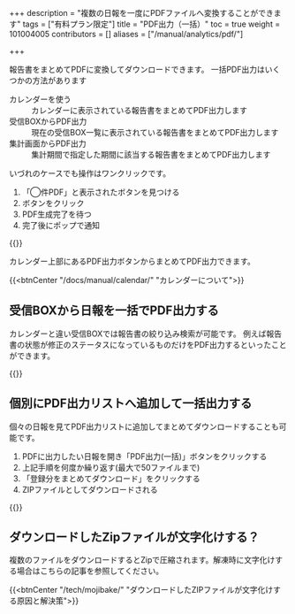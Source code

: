 +++
description = "複数の日報を一度にPDFファイルへ変換することができます"
tags = ["有料プラン限定"]
title = "PDF出力（一括）"
toc = true
weight = 101004005
contributors = []
aliases = ["/manual/analytics/pdf/"]

+++

報告書をまとめてPDFに変換してダウンロードできます。
一括PDF出力はいくつかの方法があります

<dl class="basic">
<dt>カレンダーを使う</dt>
<dd>カレンダーに表示されている報告書をまとめてPDF出力します</dd>
<dt>受信BOXからPDF出力</dt>
<dd>現在の受信BOX一覧に表示されている報告書をまとめてPDF出力します</dd>
<dt>集計画面からPDF出力</dt>
<dd>集計期間で指定した期間に該当する報告書をまとめてPDF出力します</dd>
</dl>

いづれのケースでも操作はワンクリックです。

1. 「◯件PDF」と表示されたボタンを見つける
1. ボタンをクリック
1. PDF生成完了を待つ
1. 完了後にポップで通知

{{<appscreen filename="calendar-pdf" title="日報を一括でPDFに変換（カレンダーから）"  >}}

カレンダー上部にあるPDF出力ボタンからまとめてPDF出力できます。

{{<btnCenter "/docs/manual/calendar/" "カレンダーについて">}}

## 受信BOXから日報を一括でPDF出力する

カレンダーと違い受信BOXでは報告書の絞り込み検索が可能です。
例えば報告書の状態が修正のステータスになっているものだけをPDF出力するといったことができます。

{{<appscreen filename="filter-pdf" title="特定の日報だけをリストアップしてPDFに出力する"  >}}

## 個別にPDF出力リストへ追加して一括出力する

個々の日報を見てPDF出力リストに追加してまとめてダウンロードすることも可能です。

1. PDFに出力したい日報を開き「PDF出力(一括)」ボタンをクリックする
1. 上記手順を何度か繰り返す(最大で50ファイルまで)
1. 「登録分をまとめてダウンロード」をクリックする
1. ZIPファイルとしてダウンロードされる

{{<appscreen filename="add-pdf" title="日報を見ながらPDF出力リストに追加していく"  >}}


## ダウンロードしたZipファイルが文字化けする？

複数のファイルをダウンロードするとZipで圧縮されます。解凍時に文字化けする場合はこちらの記事を参照してください。

{{<btnCenter "/tech/mojibake/" "ダウンロードしたZIPファイルが文字化けする原因と解決策">}}
